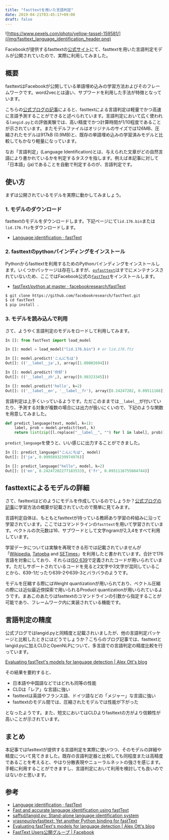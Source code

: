 ```yaml
---
title: "fasttextを用いた言語判定"
date: 2019-04-21T03:45:17+09:00
draft: false
---
```


![https://www.pexels.com/photo/yellow-tassel-159581/](/img/fasttext_language_identification_header.png)


Facebookが提供するfasttextの[公式サイト](https://fasttext.cc)にて、fasttextを用いた言語判定モデルが公開されていたので、実際に利用してみました。

## 概要
fasttextはFacebookが公開している単語埋め込みの学習方法およびそのフレームワークです。word2vecとは違い、サブワードを利用した手法が特徴となっています。

こちらの[公式ブログの記事](https://fasttext.cc/blog/2017/10/02/blog-post.html)によると、fasttextによる言語判定は軽量でかつ高速に言語予測することができると述べられています。言語判定において広く使われる`langid.py`との評価実験では、高い精度でかつ計算時間が1/10程度であることが示されています。またモデルファイルはオリジナルのサイズでは126MB、圧縮されたモデルは917kB (0.9MB)と、既存の単語埋め込みの学習済みモデルと比較してもかなり軽量になっています。

なお「言語判定」(Language Identification)とは、与えられた文章がどの自然言語により書かれているかを判定するタスクを指します。例えば本記事に対して「日本語」(ja)であることを自動で判定するのが、言語判定です。

## 使い方
まずは公開されているモデルを実際に動かしてみましょう。
### 1. モデルのダウンロード
fasttextのモデルをダウンロードします。下記ページにて`lid.176.bin`または`lid.176.ftz`をダウンロードします。

- [Language identification · fastText](https://fasttext.cc/docs/en/language-identification.html)

### 2. fasttextのpythonバインディングをインストール

Pythonからfasttextを利用するためのPythonバインディングをインストールします。いくつかパッケージは存在しますが、[`pyfasttext`](https://github.com/vrasneur/pyfasttext)はすでにメンテナンスされていないため、ここではFacebook公式の[`fastText`](https://github.com/facebookresearch/fastText)をインストールします。

- [fastText/python at master · facebookresearch/fastText](https://github.com/facebookresearch/fastText/tree/master/python)

```sh
$ git clone https://github.com/facebookresearch/fastText.git
$ cd fastText
$ pip install .
```

### 3. モデルを読み込んで利用
さて、ようやく言語判定のモデルをロードして利用してみます。

```py
In []: from fastText import load_model

In []: model = load_model("lid.176.bin") # or lid.176.ftz

In []: model.predict('こんにちは')
Out[]: (('__label__ja',), array([1.00002694]))

In []: model.predict('你好')
Out[]: (('__label__zh',), array([0.98323345]))

In []: model.predict('hello', k=2)
Out[]: (('__label__en', '__label__fr'), array([0.24247202, 0.09511168]))
```

言語判定は上手くいっているようです。ただこのままでは`__label__`が付いていたり、予測する対象が複数の場合には出力が扱いにくいので、下記のような関数を用意してみました。

```py
def predict_language(text, model, k=1):
    label, prob = model.predict(text, k)
    return list(zip([l.replace("__label__", "") for l in label], prob))
```

`predict_language`を使うと、いい感じに出力することができました。

```py
In []: predict_language("こんにちは", model)
Out[]: [('ja', 0.9995893239974976)]

In []: predict_language("hello", model, k=2)
Out[]: [('en', 0.24247202277183533), ('fr', 0.0951116755604744)]
```

## fasttextによるモデルの詳細
さて、fasttextはどのようにモデルを作成しているのでしょうか？[公式ブログの記事](https://fasttext.cc/blog/2017/10/02/blog-post.html)に学習方法の概要が記載されていたので簡単に見てみます。

言語判定自体は、もともとfasttextが持っている教師あり学習の枠組みに沿って学習されています。ここではコマンドラインの`fasttext`を用いて学習されています。ベクトルの次元数は16、サブワードとして文字ngramが2,3,4をすべて利用しています。

学習データについては実験を再現できる形では記載されていませんが「[Wikipedia](https://www.wikipedia.org), [Tatoeba](https://tatoeba.org/eng/) and [SETimes](http://nlp.ffzg.hr/resources/corpora/setimes/)」を利用したと書かれています。合計で176言語を対象にしており、それらは[ISO 639](https://ja.wikipedia.org/wiki/ISO_639-1コード一覧)で定義されたコードが用いられています。ただしサポートされているコードを見ると2文字や3文字が混同していることから、639-1だったり639-2や639-3とバラバラのようです。

モデルを圧縮する際にはWeight quantizationが用いられており、ベクトル圧縮の際には近似最近傍探索で用いられるProduct quantizationが用いられているようです。まあこのあたりはfasttextのコマンドラインの引数から指定することが可能であり、フレームワーク内に実装されている機能です。

## 言語判定の精度
公式ブログではlangid.pyと同精度と記載されいましたが、他の言語判定パッケージと比較したときにはどうでしょうか？こちらのブログ記事では、fasttextとlangid.pyに加えCLDとOpenNLPについて、多言語での言語判定の精度比較を行っています。

[Evaluating fastText's models for language detection \| Alex Ott's blog](http://alexott.blogspot.com/2017/10/evaluating-fasttexts-models-for.html)

その結果を要約すると、

- 日本語や中国語などではどれも同等の性能
- CLDは「レア」な言語に強い
- fasttextは英語やフランス語、ドイツ語などの「メジャー」な言語に強い
- fasttextのモデル間では、圧縮されたモデルでは性能が下がった

となったようです。また、短文においてはCLDよりfasttextの方がより信頼性が高いことが示されています。

## まとめ
本記事ではfasttextが提供する言語判定を実際に使いつつ、そのモデルの詳細や精度について見てきました。既存の言語判定器と比較しても同程度または高精度であることを考えると、やはり分散表現やニューラルネットの強さを感じます。手軽に利用することができますし、言語判定において利用を検討しても良いのではないかと思います。

## 参考

- [Language identification · fastText](https://fasttext.cc/docs/en/language-identification.html)
- [Fast and accurate language identification using fastText](https://fasttext.cc/blog/2017/10/02/blog-post.html)
- [saffsd/langid\.py: Stand\-alone language identification system](https://github.com/saffsd/langid.py)
- [vrasneur/pyfasttext: Yet another Python binding for fastText](https://github.com/vrasneur/pyfasttext)
- [Evaluating fastText's models for language detection \| Alex Ott's blog](https://alexott.blogspot.com/2017/10/evaluating-fasttexts-models-for.html)
- [FastText Users公開グループ \| Facebook](https://www.facebook.com/groups/1174547215919768/permalink/1702123316495486/?comment_id=1704414996266318&reply_comment_id=1705159672858517&notif_id=1507280476710677&notif_t=group_comment)
